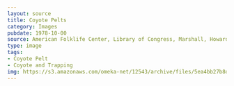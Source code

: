 ```yaml
---
layout: source
title: Coyote Pelts
category: Images
pubdate: 1978-10-00
source: American Folklife Center, Library of Congress, Marshall, Howard W., Photographer
type: image
tags: 
- Coyote Pelt
- Coyote and Trapping
img: https://s3.amazonaws.com/omeka-net/12543/archive/files/5ea4bb27b8d8be388abbd477349c1324.jpg?AWSAccessKeyId=AKIAI3ATG3OSQLO5HGKA&Expires=1439552555&Signature=oax%2FEt3fcSNVAvf5Ka7mPyB2rQ4%3D
---
```

